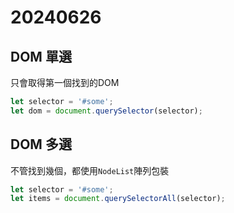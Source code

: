# 20240626

## DOM 單選

只會取得第一個找到的DOM

```js
let selector = '#some';
let dom = document.querySelector(selector);
```

## DOM 多選

不管找到幾個，都使用`NodeList`陣列包裝

```js
let selector = '#some';
let items = document.querySelectorAll(selector);
```
